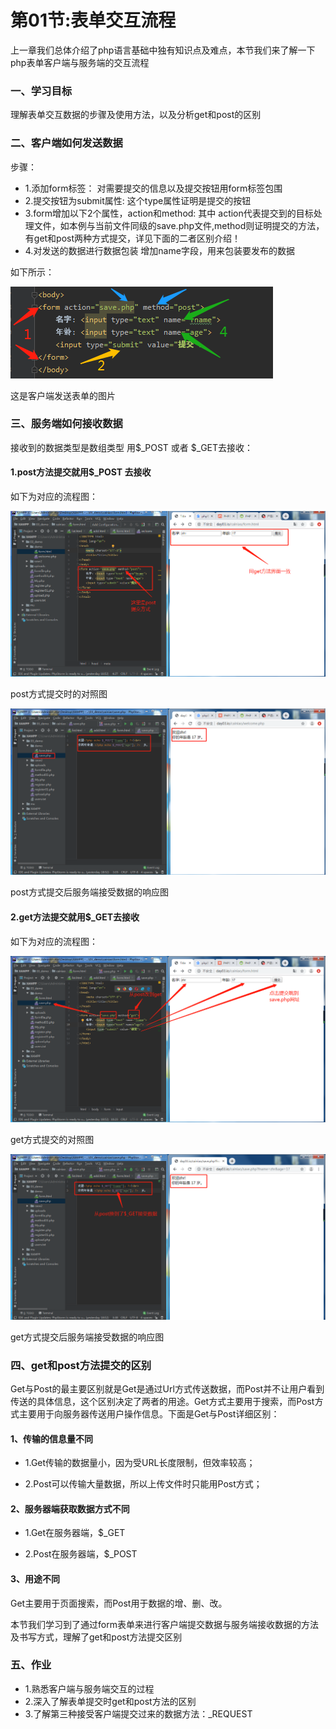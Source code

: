 # 第01节:表单交互流程
上一章我们总体介绍了php语言基础中独有知识点及难点，本节我们来了解一下php表单客户端与服务端的交互流程

### 一、学习目标
理解表单交互数据的步骤及使用方法，以及分析get和post的区别

### 二、客户端如何发送数据
步骤：
* 1.添加form标签：
对需要提交的信息以及提交按钮用form标签包围
* 2.提交按钮为submit属性:
这个type属性证明是提交的按钮
* 3.form增加以下2个属性，action和method:
其中 action代表提交到的目标处理文件，如本例与当前文件同级的save.php文件,method则证明提交的方法，有get和post两种方式提交，详见下面的二者区别介绍！
* 4.对发送的数据进行数据包装
增加name字段，用来包装要发布的数据

如下所示：

![images](..\images/0301_img.png)

这是客户端发送表单的图片


### 三、服务端如何接收数据
接收到的数据类型是数组类型
用\$_POST 或者 \$_GET去接收：

#### 1.post方法提交就用$_POST 去接收
如下为对应的流程图：

![images](..\images/0301_image.png)

post方式提交时的对照图

![images](..\images/0301_png.png)

post方式提交后服务端接受数据的响应图

#### 2.get方法提交就用$_GET去接收
如下为对应的流程图：

![images](..\images/0301_get.png)

get方式提交的对照图

![images](..\images/0301_geth.png)

get方式提交后服务端接受数据的响应图

### 四、get和post方法提交的区别
Get与Post的最主要区别就是Get是通过Url方式传送数据，而Post并不让用户看到传送的具体信息，这个区别决定了两者的用途。Get方式主要用于搜索，而Post方式主要用于向服务器传送用户操作信息。下面是Get与Post详细区别：

#### 1、传输的信息量不同
* 1.Get传输的数据量小，因为受URL长度限制，但效率较高；

* 2.Post可以传输大量数据，所以上传文件时只能用Post方式；

#### 2、服务器端获取数据方式不同
* 1.Get在服务器端，$_GET

* 2.Post在服务器端，$_POST

#### 3、用途不同
Get主要用于页面搜索，而Post用于数据的增、删、改。

本节我们学习到了通过form表单来进行客户端提交数据与服务端接收数据的方法及书写方式，理解了get和post方法提交区别

### 五、作业
* 1.熟悉客户端与服务端交互的过程
* 2.深入了解表单提交时get和post方法的区别
* 3.了解第三种接受客户端提交过来的数据方法：_REQUEST